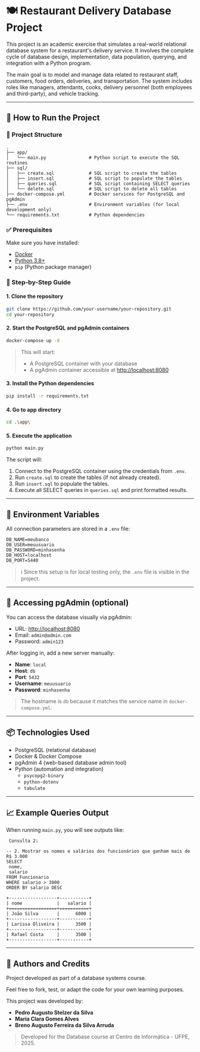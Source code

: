 # 🍽️ Restaurant Delivery Database Project

This project is an academic exercise that simulates a real-world relational database system for a restaurant's delivery service. It involves the complete cycle of database design, implementation, data population, querying, and integration with a Python program.

The main goal is to model and manage data related to restaurant staff, customers, food orders, deliveries, and transportation. The system includes roles like managers, attendants, cooks, delivery personnel (both employees and third-party), and vehicle tracking.

---

## 🚀 How to Run the Project

### 📁 Project Structure

```
.
├── app/
│   └── main.py                # Python script to execute the SQL routines
├── sql/
│   ├── create.sql             # SQL script to create the tables
│   ├── insert.sql             # SQL script to populate the tables
│   ├── queries.sql            # SQL script containing SELECT queries
│   └── delete.sql             # SQL script to delete all tables
├── docker-compose.yml         # Docker services for PostgreSQL and pgAdmin
├── .env                       # Environment variables (for local development only)
└── requirements.txt           # Python dependencies
```

### ✅ Prerequisites

Make sure you have installed:

- [Docker](https://www.docker.com/)
- [Python 3.8+](https://www.python.org/)
- `pip` (Python package manager)

### 🧪 Step-by-Step Guide

#### 1. Clone the repository

```bash
git clone https://github.com/your-username/your-repository.git
cd your-repository
```

#### 2. Start the PostgreSQL and pgAdmin containers

```bash
docker-compose up -d
```

> This will start:
>
> - A PostgreSQL container with your database
> - A pgAdmin container accessible at [http://localhost:8080](http://localhost:8080)

#### 3. Install the Python dependencies

```bash
pip install -r requirements.txt
```

#### 4. Go to app directory

```bash
cd .\app\
```

#### 5. Execute the application

```bash
python main.py
```

The script will:

1. Connect to the PostgreSQL container using the credentials from `.env`.
2. Run `create.sql` to create the tables (if not already created).
3. Run `insert.sql` to populate the tables.
4. Execute all SELECT queries in `queries.sql` and print formatted results.

---

## 🔐 Environment Variables

All connection parameters are stored in a `.env` file:

```env
DB_NAME=meubanco
DB_USER=meuusuario
DB_PASSWORD=minhasenha
DB_HOST=localhost
DB_PORT=5440
```

> ℹ️ Since this setup is for local testing only, the `.env` file is visible in the project.

---

## 🧠 Accessing pgAdmin (optional)

You can access the database visually via pgAdmin:

- URL: [http://localhost:8080](http://localhost:8080)
- Email: `admin@admin.com`
- Password: `admin123`

After logging in, add a new server manually:

- **Name**: `local`
- **Host**: `db`
- **Port**: `5432`
- **Username**: `meuusuario`
- **Password**: `minhasenha`

> The hostname is `db` because it matches the service name in `docker-compose.yml`.

---

## 📦 Technologies Used

- PostgreSQL (relational database)
- Docker & Docker Compose
- pgAdmin 4 (web-based database admin tool)
- Python (automation and integration)
  - `psycopg2-binary`
  - `python-dotenv`
  - `tabulate`

---

## 📈 Example Queries Output

When running `main.py`, you will see outputs like:

```
 Consulta 2:

-- 2. Mostrar os nomes e salários dos funcionários que ganham mais de R$ 3.000
SELECT
 nome,
 salario
FROM Funcionario
WHERE salario > 3000
ORDER BY salario DESC

+------------------+-----------+
| nome             |   salario |
+==================+===========+
| João Silva       |      6000 |
+------------------+-----------+
| Larissa Oliveira |      3500 |
+------------------+-----------+
| Rafael Costa     |      3500 |
+------------------+-----------+
```

---

## 🧠 Authors and Credits

Project developed as part of a database systems course.

Feel free to fork, test, or adapt the code for your own learning purposes.

This project was developed by:

- **Pedro Augusto Stelzer da Silva**
- **Maria Clara Gomes Alves**
- **Breno Augusto Ferreira da Silva Arruda**

> Developed for the Database course at Centro de Informática - UFPE, 2025.